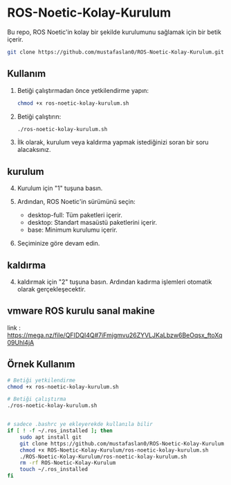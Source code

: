 # ROS-Noetic-Kolay-Kurulum



Bu repo, ROS Noetic'in kolay bir şekilde kurulumunu sağlamak için bir betik içerir.
  ```bash
  git clone https://github.com/mustafaslan0/ROS-Noetic-Kolay-Kurulum.git
  ```


## Kullanım

1. Betiği çalıştırmadan önce yetkilendirme yapın:
    ```bash
    chmod +x ros-noetic-kolay-kurulum.sh
    ```

2. Betiği çalıştırın:
    ```bash
    ./ros-noetic-kolay-kurulum.sh
    ```

3. İlk olarak, kurulum veya kaldırma yapmak istediğinizi soran bir soru alacaksınız.

## kurulum 

4. Kurulum için "1" tuşuna basın.

5. Ardından, ROS Noetic'in sürümünü seçin:
   - desktop-full: Tüm paketleri içerir.
   - desktop: Standart masaüstü paketlerini içerir.
   - base: Minimum kurulumu içerir.

6. Seçiminize göre devam edin.

## kaldırma

4. kaldırmak için "2" tuşuna basın. Ardından kadırma işlemleri otomatik olarak gerçekleşecektir.

## vmware ROS kurulu sanal makine
link : https://mega.nz/file/QFIDQI4Q#7iFmjgmvu26ZYVLJKaLbzw6BeOqsx_ftoXq09Uhl4jA
## Örnek Kullanım

```bash
# Betiği yetkilendirme
chmod +x ros-noetic-kolay-kurulum.sh

# Betiği çalıştırma
./ros-noetic-kolay-kurulum.sh


# sadece .bashrc ye ekleyerekde kullanıla bilir
if [ ! -f ~/.ros_installed ]; then
    sudo apt install git
    git clone https://github.com/mustafaslan0/ROS-Noetic-Kolay-Kurulum.git
    chmod +x ROS-Noetic-Kolay-Kurulum/ros-noetic-kolay-kurulum.sh
    ./ROS-Noetic-Kolay-Kurulum/ros-noetic-kolay-kurulum.sh
    rm -rf ROS-Noetic-Kolay-Kurulum
    touch ~/.ros_installed
fi


